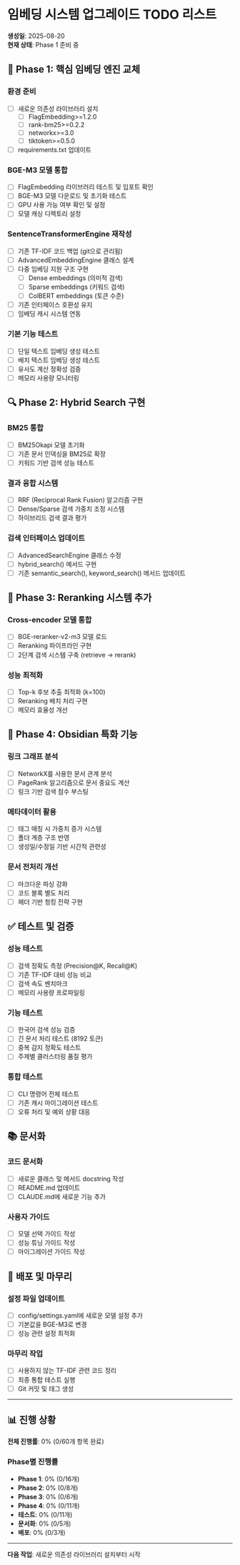 # 임베딩 시스템 업그레이드 TODO 리스트

**생성일**: 2025-08-20  
**현재 상태**: Phase 1 준비 중  

## 🎯 Phase 1: 핵심 임베딩 엔진 교체

### 환경 준비
- [ ] 새로운 의존성 라이브러리 설치
  - [ ] FlagEmbedding>=1.2.0
  - [ ] rank-bm25>=0.2.2  
  - [ ] networkx>=3.0
  - [ ] tiktoken>=0.5.0
- [ ] requirements.txt 업데이트

### BGE-M3 모델 통합
- [ ] FlagEmbedding 라이브러리 테스트 및 임포트 확인
- [ ] BGE-M3 모델 다운로드 및 초기화 테스트
- [ ] GPU 사용 가능 여부 확인 및 설정
- [ ] 모델 캐싱 디렉토리 설정

### SentenceTransformerEngine 재작성
- [ ] 기존 TF-IDF 코드 백업 (git으로 관리됨)
- [ ] AdvancedEmbeddingEngine 클래스 설계
- [ ] 다중 임베딩 지원 구조 구현
  - [ ] Dense embeddings (의미적 검색)
  - [ ] Sparse embeddings (키워드 검색)  
  - [ ] ColBERT embeddings (토큰 수준)
- [ ] 기존 인터페이스 호환성 유지
- [ ] 임베딩 캐시 시스템 연동

### 기본 기능 테스트
- [ ] 단일 텍스트 임베딩 생성 테스트
- [ ] 배치 텍스트 임베딩 생성 테스트
- [ ] 유사도 계산 정확성 검증
- [ ] 메모리 사용량 모니터링

## 🔍 Phase 2: Hybrid Search 구현

### BM25 통합
- [ ] BM25Okapi 모델 초기화
- [ ] 기존 문서 인덱싱을 BM25로 확장
- [ ] 키워드 기반 검색 성능 테스트

### 결과 융합 시스템
- [ ] RRF (Reciprocal Rank Fusion) 알고리즘 구현
- [ ] Dense/Sparse 검색 가중치 조정 시스템
- [ ] 하이브리드 검색 결과 평가

### 검색 인터페이스 업데이트  
- [ ] AdvancedSearchEngine 클래스 수정
- [ ] hybrid_search() 메서드 구현
- [ ] 기존 semantic_search(), keyword_search() 메서드 업데이트

## 🎯 Phase 3: Reranking 시스템 추가

### Cross-encoder 모델 통합
- [ ] BGE-reranker-v2-m3 모델 로드
- [ ] Reranking 파이프라인 구현
- [ ] 2단계 검색 시스템 구축 (retrieve → rerank)

### 성능 최적화
- [ ] Top-k 후보 추출 최적화 (k=100)
- [ ] Reranking 배치 처리 구현
- [ ] 메모리 효율성 개선

## 🔧 Phase 4: Obsidian 특화 기능

### 링크 그래프 분석
- [ ] NetworkX를 사용한 문서 관계 분석
- [ ] PageRank 알고리즘으로 문서 중요도 계산
- [ ] 링크 기반 검색 점수 부스팅

### 메타데이터 활용
- [ ] 태그 매칭 시 가중치 증가 시스템
- [ ] 폴더 계층 구조 반영
- [ ] 생성일/수정일 기반 시간적 관련성

### 문서 전처리 개선
- [ ] 마크다운 파싱 강화
- [ ] 코드 블록 별도 처리
- [ ] 헤더 기반 청킹 전략 구현

## ✅ 테스트 및 검증

### 성능 테스트
- [ ] 검색 정확도 측정 (Precision@K, Recall@K)
- [ ] 기존 TF-IDF 대비 성능 비교
- [ ] 검색 속도 벤치마크
- [ ] 메모리 사용량 프로파일링

### 기능 테스트
- [ ] 한국어 검색 성능 검증
- [ ] 긴 문서 처리 테스트 (8192 토큰)
- [ ] 중복 감지 정확도 테스트
- [ ] 주제별 클러스터링 품질 평가

### 통합 테스트
- [ ] CLI 명령어 전체 테스트
- [ ] 기존 캐시 마이그레이션 테스트
- [ ] 오류 처리 및 예외 상황 대응

## 📚 문서화

### 코드 문서화
- [ ] 새로운 클래스 및 메서드 docstring 작성
- [ ] README.md 업데이트
- [ ] CLAUDE.md에 새로운 기능 추가

### 사용자 가이드
- [ ] 모델 선택 가이드 작성
- [ ] 성능 튜닝 가이드 작성
- [ ] 마이그레이션 가이드 작성

## 🚀 배포 및 마무리

### 설정 파일 업데이트
- [ ] config/settings.yaml에 새로운 모델 설정 추가
- [ ] 기본값을 BGE-M3로 변경
- [ ] 성능 관련 설정 최적화

### 마무리 작업
- [ ] 사용하지 않는 TF-IDF 관련 코드 정리
- [ ] 최종 통합 테스트 실행
- [ ] Git 커밋 및 태그 생성

---

## 📊 진행 상황

**전체 진행률**: 0% (0/60개 항목 완료)

### Phase별 진행률
- **Phase 1**: 0% (0/16개)  
- **Phase 2**: 0% (0/8개)
- **Phase 3**: 0% (0/6개)  
- **Phase 4**: 0% (0/11개)
- **테스트**: 0% (0/11개)
- **문서화**: 0% (0/5개)
- **배포**: 0% (0/3개)

---

**다음 작업**: 새로운 의존성 라이브러리 설치부터 시작